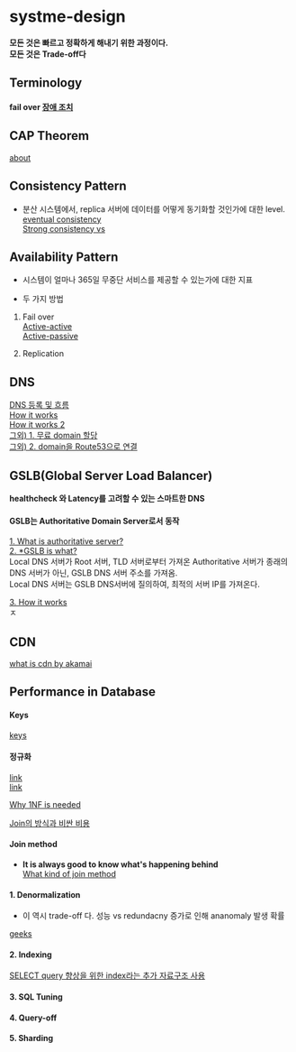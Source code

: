 # systme-design

 **모든 것은 빠르고 정확하게 해내기 위한 과정이다.**  
 **모든 것은 Trade-off다**  

## Terminology  

#### fail over [장애 조치](http://www.terms.co.kr/failover.htm)  



## CAP Theorem  

[about](https://hamait.tistory.com/197)  


## Consistency Pattern  

 * 분산 시스템에서, replica 서버에 데이터를 어떻게 동기화할 것인가에 대한 level.  
 [eventual consistency](https://stackoverflow.com/questions/10078540/eventual-consistency-in-plain-english)  
 [Strong consistency vs ](https://www.nurinamu.com/trans/2016/04/03/balancing-strong-and-eventual-consistency-with-google-cloud-datastore/)   
 
## Availability Pattern  

 * 시스템이 얼마나 365일 무중단 서비스를 제공할 수 있는가에 대한 지표  
 
 * 두 가지 방법  
 1. Fail over  
 [Active-active](https://bae-juk.tistory.com/26)  
 [Active-passive]()  
 
 
 2. Replication  
 
 ## DNS  
 
 [DNS 등록 및 흐름](https://opentutorials.org/course/3276/20307)  
 [How it works](https://www.netmanias.com/ko/post/techdocs/5259/dns-network-protocol/dns-basic-operation)  
 [How it works 2](https://opentutorials.org/course/3276/20303)  
 [그외) 1. 무료 domain 할당](https://j-history.tistory.com/9)  
 [그외) 2. domain을 Route53으로 연결](https://tech.cloud.nongshim.co.kr/2018/10/16/%EC%B4%88%EB%B3%B4%EC%9E%90%EB%A5%BC-%EC%9C%84%ED%95%9C-aws-%EC%9B%B9%EA%B5%AC%EC%B6%95-8-%EB%AC%B4%EB%A3%8C-%EB%8F%84%EB%A9%94%EC%9D%B8%EC%9C%BC%EB%A1%9C-route-53-%EB%93%B1%EB%A1%9D-%EB%B0%8F-elb/)  

 
 ## GSLB(Global Server Load Balancer)  
 **healthcheck 와 Latency를 고려할 수 있는 스마트한 DNS**  

 #### GSLB는 Authoritative Domain Server로서 동작  
 [1. What is authoritative server?](https://www.cloudns.net/blog/authoritative-dns-server/)  
 [2. *GSLB is what?](https://www.a10networks.com/blog/global-server-load-balancing/)  
  Local DNS 서버가 Root 서버, TLD 서버로부터 가져온 Authoritative 서버가 종래의 DNS 서버가 아닌, GSLB DNS 서버 주소를 가져옴.  
  Local DNS 서버는 GSLB DNS서버에 질의하여, 최적의 서버 IP를 가져온다.  
  
  [3. How it works](https://cloud.kt.com/portal/ktcloudportal.epc.productintro.gslb.html)  
 ㅈ
 

 ## CDN
 
 [what is cdn by akamai](https://cdn.hosting.kr/cdn%EC%9D%B4%EB%9E%80-%EB%AC%B4%EC%97%87%EC%9D%B8%EA%B0%80%EC%9A%94/)  
 

 
 
 
 ## Performance in Database  

#### Keys  
[keys](https://www.studytonight.com/dbms/database-key.php)  

#### 정규화  
[link](https://yaboong.github.io/database/2018/03/09/database-normalization-1/)  
[link](https://3months.tistory.com/193)  

[Why 1NF is needed](https://dba.stackexchange.com/questions/26933/first-normal-form-why-is-it-good-and-how-does-it-reduce-redundancy)  

[Join의 방식과 비싼 비용](https://www.sqlshack.com/introduction-to-nested-loop-joins-in-sql-server/)  

#### Join method  
 * **It is always good to know what's happening behind**  
 [What kind of join method ](/DB/join.md)  
 
 
#### 1. Denormalization  
 * 이 역시 trade-off 다. 성능 vs redundacny 증가로 인해 ananomaly 발생 확률  
 
[geeks](https://www.geeksforgeeks.org/denormalization-in-databases/)  

#### 2. Indexing  
[SELECT query 향상을 위한 index라는 추가 자료구조 사용](/DB/indexing.md)  


#### 3. SQL Tuning  

#### 4. Query-off  

#### 5. Sharding  


 
 
 
 
